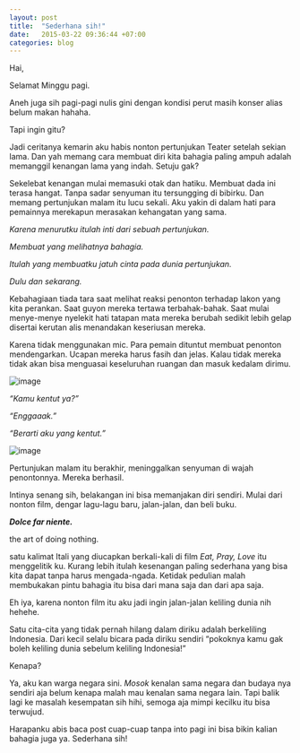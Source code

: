 ```yaml
---
layout: post
title:  "Sederhana sih!"
date:   2015-03-22 09:36:44 +07:00
categories: blog
---
```

Hai,

Selamat Minggu pagi.

Aneh juga sih pagi-pagi nulis gini dengan kondisi perut masih konser alias belum makan hahaha.

Tapi ingin gitu?

Jadi ceritanya kemarin aku habis nonton pertunjukan Teater setelah sekian lama. Dan yah memang cara membuat diri kita bahagia paling ampuh adalah memanggil kenangan lama yang indah. Setuju gak?

Sekelebat kenangan mulai memasuki otak dan hatiku. Membuat dada ini terasa hangat. Tanpa sadar senyuman itu tersungging di bibirku. Dan memang pertunjukan malam itu lucu sekali. Aku yakin di dalam hati para pemainnya merekapun merasakan kehangatan yang sama.

*Karena menurutku itulah inti dari sebuah pertunjukan.*

*Membuat yang melihatnya bahagia.*

*Itulah yang membuatku jatuh cinta pada dunia pertunjukan.*

*Dulu dan sekarang.*

Kebahagiaan tiada tara saat melihat reaksi penonton terhadap lakon yang kita perankan. Saat guyon mereka tertawa terbahak-bahak. Saat mulai menye-menye nyelekit hati tatapan mata mereka berubah sedikit lebih gelap disertai kerutan alis menandakan keseriusan mereka.

Karena tidak menggunakan mic. Para pemain dituntut membuat penonton mendengarkan. Ucapan mereka harus fasih dan jelas. Kalau tidak mereka tidak akan bisa menguasai keseluruhan ruangan dan masuk kedalam dirimu.

![image]({{site.baseurl}}/assets/img/wpid-20150321_202121.jpg)

*“Kamu kentut ya?”*

*“Enggaaak.”*

*“Berarti aku yang kentut.”*

![image]({{site.baseurl}}/assets/img/wpid-20150321_202647.jpg)

Pertunjukan malam itu berakhir, meninggalkan senyuman di wajah penontonnya. Mereka berhasil.

Intinya senang sih, belakangan ini bisa memanjakan diri sendiri. Mulai dari nonton film, dengar lagu-lagu baru, jalan-jalan, dan beli buku.

***Dolce far niente.***

the art of doing nothing.

satu kalimat Itali yang diucapkan berkali-kali di film *Eat, Pray, Love* itu menggelitik ku. Kurang lebih itulah kesenangan paling sederhana yang bisa kita dapat tanpa harus mengada-ngada. Ketidak pedulian malah membukakan pintu bahagia itu bisa dari mana saja dan dari apa saja.

Eh iya, karena nonton film itu aku jadi ingin jalan-jalan keliling dunia nih hehehe.

Satu cita-cita yang tidak pernah hilang dalam diriku adalah berkeliling Indonesia. Dari kecil selalu bicara pada diriku sendiri “pokoknya kamu gak boleh keliling dunia sebelum keliling Indonesia!”

Kenapa?

Ya, aku kan warga negara sini. *Mosok* kenalan sama negara dan budaya nya sendiri aja belum kenapa malah mau kenalan sama negara lain. Tapi balik lagi ke masalah kesempatan sih hihi, semoga aja mimpi kecilku itu bisa terwujud.

Harapanku abis baca post cuap-cuap tanpa into pagi ini bisa bikin kalian bahagia juga ya. Sederhana sih!